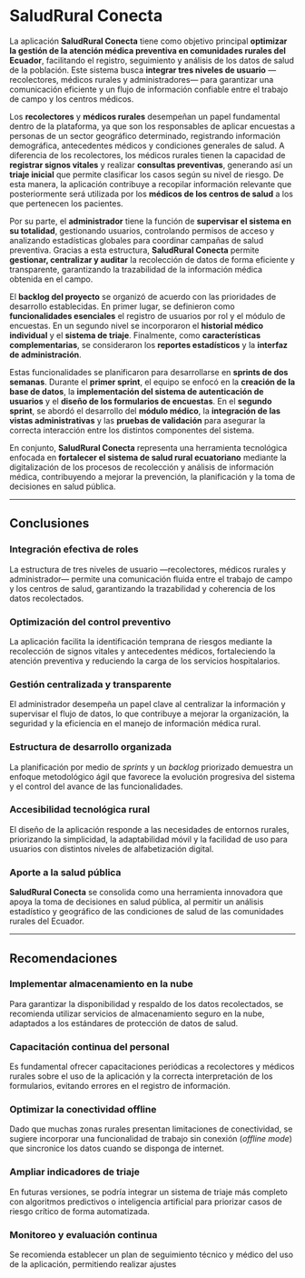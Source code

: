 # SaludRural Conecta

La aplicación **SaludRural Conecta** tiene como objetivo principal **optimizar la gestión de la atención médica preventiva en comunidades rurales del Ecuador**, facilitando el registro, seguimiento y análisis de los datos de salud de la población. Este sistema busca **integrar tres niveles de usuario** —recolectores, médicos rurales y administradores— para garantizar una comunicación eficiente y un flujo de información confiable entre el trabajo de campo y los centros médicos.

Los **recolectores** y **médicos rurales** desempeñan un papel fundamental dentro de la plataforma, ya que son los responsables de aplicar encuestas a personas de un sector geográfico determinado, registrando información demográfica, antecedentes médicos y condiciones generales de salud. A diferencia de los recolectores, los médicos rurales tienen la capacidad de **registrar signos vitales** y realizar **consultas preventivas**, generando así un **triaje inicial** que permite clasificar los casos según su nivel de riesgo. De esta manera, la aplicación contribuye a recopilar información relevante que posteriormente será utilizada por los **médicos de los centros de salud** a los que pertenecen los pacientes.

Por su parte, el **administrador** tiene la función de **supervisar el sistema en su totalidad**, gestionando usuarios, controlando permisos de acceso y analizando estadísticas globales para coordinar campañas de salud preventiva. Gracias a esta estructura, **SaludRural Conecta** permite **gestionar, centralizar y auditar** la recolección de datos de forma eficiente y transparente, garantizando la trazabilidad de la información médica obtenida en el campo.

El **backlog del proyecto** se organizó de acuerdo con las prioridades de desarrollo establecidas. En primer lugar, se definieron como **funcionalidades esenciales** el registro de usuarios por rol y el módulo de encuestas. En un segundo nivel se incorporaron el **historial médico individual** y el **sistema de triaje**. Finalmente, como **características complementarias**, se consideraron los **reportes estadísticos** y la **interfaz de administración**.

Estas funcionalidades se planificaron para desarrollarse en **sprints de dos semanas**. Durante el **primer sprint**, el equipo se enfocó en la **creación de la base de datos**, la **implementación del sistema de autenticación de usuarios** y el **diseño de los formularios de encuestas**. En el **segundo sprint**, se abordó el desarrollo del **módulo médico**, la **integración de las vistas administrativas** y las **pruebas de validación** para asegurar la correcta interacción entre los distintos componentes del sistema.

En conjunto, **SaludRural Conecta** representa una herramienta tecnológica enfocada en **fortalecer el sistema de salud rural ecuatoriano** mediante la digitalización de los procesos de recolección y análisis de información médica, contribuyendo a mejorar la prevención, la planificación y la toma de decisiones en salud pública.

---

## Conclusiones

### Integración efectiva de roles
La estructura de tres niveles de usuario —recolectores, médicos rurales y administrador— permite una comunicación fluida entre el trabajo de campo y los centros de salud, garantizando la trazabilidad y coherencia de los datos recolectados.

### Optimización del control preventivo
La aplicación facilita la identificación temprana de riesgos mediante la recolección de signos vitales y antecedentes médicos, fortaleciendo la atención preventiva y reduciendo la carga de los servicios hospitalarios.

### Gestión centralizada y transparente
El administrador desempeña un papel clave al centralizar la información y supervisar el flujo de datos, lo que contribuye a mejorar la organización, la seguridad y la eficiencia en el manejo de información médica rural.

### Estructura de desarrollo organizada
La planificación por medio de *sprints* y un *backlog* priorizado demuestra un enfoque metodológico ágil que favorece la evolución progresiva del sistema y el control del avance de las funcionalidades.

### Accesibilidad tecnológica rural
El diseño de la aplicación responde a las necesidades de entornos rurales, priorizando la simplicidad, la adaptabilidad móvil y la facilidad de uso para usuarios con distintos niveles de alfabetización digital.

### Aporte a la salud pública
**SaludRural Conecta** se consolida como una herramienta innovadora que apoya la toma de decisiones en salud pública, al permitir un análisis estadístico y geográfico de las condiciones de salud de las comunidades rurales del Ecuador.

---

## Recomendaciones

### Implementar almacenamiento en la nube
Para garantizar la disponibilidad y respaldo de los datos recolectados, se recomienda utilizar servicios de almacenamiento seguro en la nube, adaptados a los estándares de protección de datos de salud.

### Capacitación continua del personal
Es fundamental ofrecer capacitaciones periódicas a recolectores y médicos rurales sobre el uso de la aplicación y la correcta interpretación de los formularios, evitando errores en el registro de información.

### Optimizar la conectividad offline
Dado que muchas zonas rurales presentan limitaciones de conectividad, se sugiere incorporar una funcionalidad de trabajo sin conexión (*offline mode*) que sincronice los datos cuando se disponga de internet.

### Ampliar indicadores de triaje
En futuras versiones, se podría integrar un sistema de triaje más completo con algoritmos predictivos o inteligencia artificial para priorizar casos de riesgo crítico de forma automatizada.

### Monitoreo y evaluación continua
Se recomienda establecer un plan de seguimiento técnico y médico del uso de la aplicación, permitiendo realizar ajustes
